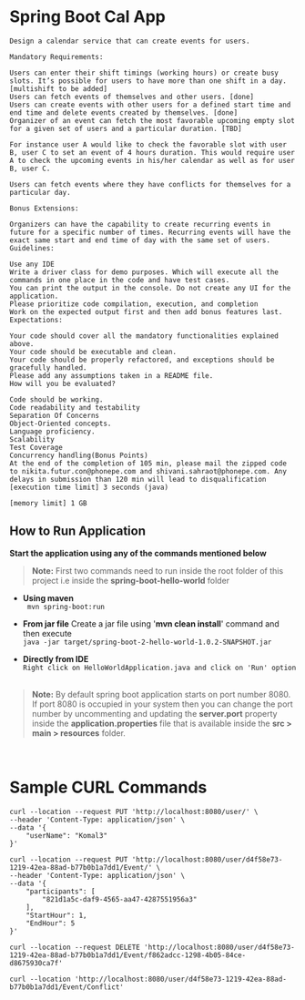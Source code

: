 # Spring Boot Cal App
```
Design a calendar service that can create events for users.

Mandatory Requirements:

Users can enter their shift timings (working hours) or create busy slots. It’s possible for users to have more than one shift in a day. [multishift to be added]
Users can fetch events of themselves and other users. [done]
Users can create events with other users for a defined start time and end time and delete events created by themselves. [done]
Organizer of an event can fetch the most favorable upcoming empty slot for a given set of users and a particular duration. [TBD]

For instance user A would like to check the favorable slot with user B, user C to set an event of 4 hours duration. This would require user A to check the upcoming events in his/her calendar as well as for user B, user C.

Users can fetch events where they have conflicts for themselves for a particular day.

Bonus Extensions:

Organizers can have the capability to create recurring events in future for a specific number of times. Recurring events will have the exact same start and end time of day with the same set of users.
Guidelines:

Use any IDE
Write a driver class for demo purposes. Which will execute all the commands in one place in the code and have test cases.
You can print the output in the console. Do not create any UI for the application.
Please prioritize code compilation, execution, and completion
Work on the expected output first and then add bonus features last.
Expectations:

Your code should cover all the mandatory functionalities explained above.
Your code should be executable and clean.
Your code should be properly refactored, and exceptions should be gracefully handled.
Please add any assumptions taken in a README file.
How will you be evaluated?

Code should be working.
Code readability and testability
Separation Of Concerns
Object-Oriented concepts.
Language proficiency.
Scalability
Test Coverage
Concurrency handling(Bonus Points)
At the end of the completion of 105 min, please mail the zipped code to nikita.futur.con@phonepe.com and shivani.sahraot@phonepe.com. Any delays in submission than 120 min will lead to disqualification
[execution time limit] 3 seconds (java)

[memory limit] 1 GB
```

## How to Run Application

**Start the application using any of the commands mentioned below**

> **Note:** First two commands need to run inside the root folder of this project i.e inside the **spring-boot-hello-world** folder


- **Using maven** <br/>``` mvn spring-boot:run```


- **From jar file**
  Create a jar file using '**mvn clean install**' command and then execute
  <br/>```java -jar target/spring-boot-2-hello-world-1.0.2-SNAPSHOT.jar```


- **Directly from IDE**
  <br/>```Right click on HelloWorldApplication.java and click on 'Run' option```
  <br/><br/>

> **Note:** By default spring boot application starts on port number 8080. If port 8080 is occupied in your system then you can change the port number by uncommenting and updating the **server.port** property inside the **application.properties** file that is available inside the **src > main > resources** folder.

<br/>




# Sample CURL Commands 
```
curl --location --request PUT 'http://localhost:8080/user/' \
--header 'Content-Type: application/json' \
--data '{
    "userName": "Komal3"
}'
```

```
curl --location --request PUT 'http://localhost:8080/user/d4f58e73-1219-42ea-88ad-b77b0b1a7dd1/Event/' \
--header 'Content-Type: application/json' \
--data '{
    "participants": [
        "821d1a5c-daf9-4565-aa47-4287551956a3"
    ],
    "StartHour": 1,
    "EndHour": 5
}'
```

```
curl --location --request DELETE 'http://localhost:8080/user/d4f58e73-1219-42ea-88ad-b77b0b1a7dd1/Event/f862adcc-1298-4b05-84ce-d8675930ca7f' 
```

```
curl --location 'http://localhost:8080/user/d4f58e73-1219-42ea-88ad-b77b0b1a7dd1/Event/Conflict'
```
